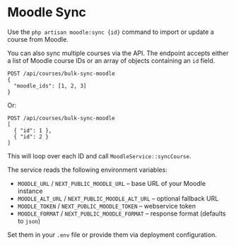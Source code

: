 # Moodle Sync

Use the `php artisan moodle:sync {id}` command to import or update a course from Moodle.

You can also sync multiple courses via the API. The endpoint accepts either a
list of Moodle course IDs or an array of objects containing an `id` field.

```http
POST /api/courses/bulk-sync-moodle
{
  "moodle_ids": [1, 2, 3]
}
```

Or:

```http
POST /api/courses/bulk-sync-moodle
[
  { "id": 1 },
  { "id": 2 }
]
```

This will loop over each ID and call `MoodleService::syncCourse`.


The service reads the following environment variables:

- `MOODLE_URL` / `NEXT_PUBLIC_MOODLE_URL` – base URL of your Moodle instance
- `MOODLE_ALT_URL` / `NEXT_PUBLIC_MOODLE_ALT_URL` – optional fallback URL
- `MOODLE_TOKEN` / `NEXT_PUBLIC_MOODLE_TOKEN` – webservice token
- `MOODLE_FORMAT` / `NEXT_PUBLIC_MOODLE_FORMAT` – response format (defaults to `json`)

Set them in your `.env` file or provide them via deployment configuration.

